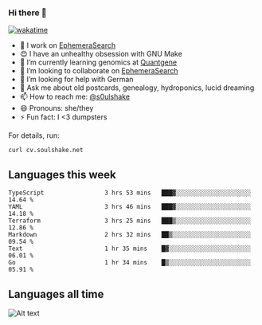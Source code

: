 ### Hi there 👋

[![wakatime](https://wakatime.com/badge/user/08339702-a231-40c4-8838-d449bd2ff951.svg)](https://wakatime.com/@08339702-a231-40c4-8838-d449bd2ff951)

<!--
**soulshake/soulshake** is a ✨ _special_ ✨ repository because its `README.md` (this file) appears on your GitHub profile.

Here are some ideas to get you started:

- 🔭 I’m currently working on ...
- 🌱 I’m currently learning ...
- 👯 I’m looking to collaborate on ...
- 🤔 I’m looking for help with ...
- 💬 Ask me about ...
- 📫 How to reach me: ...
- 😄 Pronouns: ...
- ⚡ Fun fact: ...
-->


- 🔭 I work on [EphemeraSearch](https://www.ephemerasearch.com/)
- 😍 I have an unhealthy obsession with GNU Make
- :dna: I’m currently learning genomics at [Quantgene](https://www.quantgene.com/)
- 👯 I’m looking to collaborate on [EphemeraSearch](https://www.ephemerasearch.com/)
- 🤔 I’m looking for help with German
- 💬 Ask me about old postcards, genealogy, hydroponics, lucid dreaming
- 📫 How to reach me: [@s0ulshake](https://twitter.com/soulshake)
- 😄 Pronouns: she/they
- ⚡ Fun fact: I <3 dumpsters

For details, run:

```
curl cv.soulshake.net
```

## Languages this week

<!--START_SECTION:waka-->

```text
TypeScript                 3 hrs 53 mins   ███▓░░░░░░░░░░░░░░░░░░░░░   14.64 %
YAML                       3 hrs 46 mins   ███▓░░░░░░░░░░░░░░░░░░░░░   14.18 %
Terraform                  3 hrs 25 mins   ███▒░░░░░░░░░░░░░░░░░░░░░   12.86 %
Markdown                   2 hrs 32 mins   ██▒░░░░░░░░░░░░░░░░░░░░░░   09.54 %
Text                       1 hr 35 mins    █▓░░░░░░░░░░░░░░░░░░░░░░░   06.01 %
Go                         1 hr 34 mins    █▒░░░░░░░░░░░░░░░░░░░░░░░   05.91 %
```

<!--END_SECTION:waka-->

## Languages all time
![Alt text](https://wakatime.com/share/@aj/6aa10b67-a5e9-4fb1-acaf-8692f4385172.svg)
